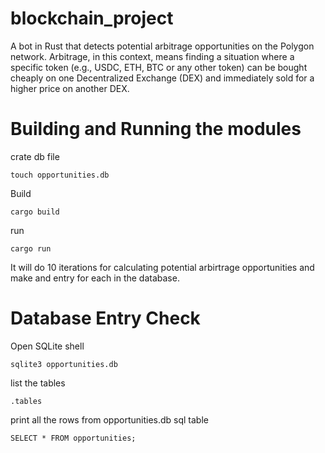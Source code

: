 # blockchain_project
A bot in Rust that detects potential arbitrage opportunities on the Polygon network. Arbitrage, in this context, means finding a situation where a specific token (e.g., USDC, ETH, BTC or any other token) can be bought cheaply on one Decentralized Exchange (DEX) and immediately sold for a higher price on another DEX.

# Building and Running the modules

crate db file
```
touch opportunities.db
```

Build
```
cargo build
```


run
```
cargo run
```
It will do 10 iterations for calculating potential arbirtrage opportunities and make and entry for each in the database.

# Database Entry Check
Open SQLite shell
```
sqlite3 opportunities.db
```
list the tables
```
.tables
```
print all the rows from opportunities.db sql table
```
SELECT * FROM opportunities;
```
